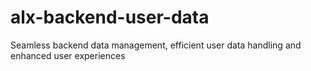 # alx-backend-user-data
Seamless backend data management, efficient user data handling and enhanced user experiences
